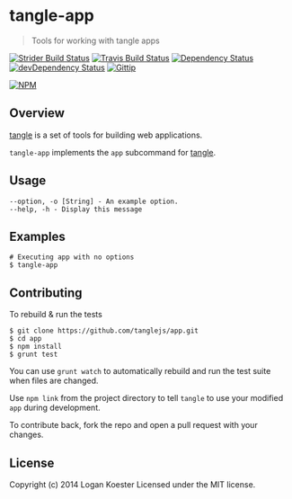 # tangle-app

> Tools for working with tangle apps

[![Strider Build Status](http://ci.ldk.io/tanglejs/app/badge)](https://ci.ldk.io/tanglejs/app/)
[![Travis Build Status](https://secure.travis-ci.org/tanglejs/app.png?branch=master)](http://travis-ci.org/tanglejs/app)
[![Dependency Status](https://david-dm.org/tanglejs/app.png)](https://david-dm.org/tanglejs/app)
[![devDependency Status](https://david-dm.org/tanglejs/app/dev-status.png)](https://david-dm.org/tanglejs/app#info=devDependencies)
[![Gittip](http://img.shields.io/gittip/logankoester.png)](https://www.gittip.com/logankoester/)

[![NPM](https://nodei.co/npm/tangle-app.png?downloads=true)](https://nodei.co/npm/tangle-app/)

## Overview

[tangle](https://github.com/tanglejs/tangle) is a set of tools
for building web applications.

`tangle-app` implements the `app` subcommand for
[tangle](https://github.com/tanglejs/tangle).


## Usage

    --option, -o [String] - An example option.
    --help, -h - Display this message


## Examples

    # Executing app with no options
    $ tangle-app


## Contributing

To rebuild & run the tests

    $ git clone https://github.com/tanglejs/app.git
    $ cd app
    $ npm install
    $ grunt test

You can use `grunt watch` to automatically rebuild and run the test suite when
files are changed.

Use `npm link` from the project directory to tell `tangle` to use
your modified `app` during development.

To contribute back, fork the repo and open a pull request with your changes.


## License

Copyright (c) 2014 Logan Koester
Licensed under the MIT license.



